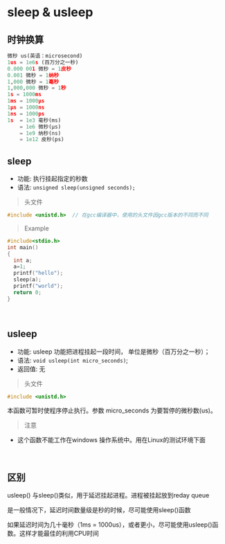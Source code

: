&emsp;
# sleep & usleep
## 时钟换算
```py
微秒 us(英语：microsecond)
1us = 1e6s (百万分之一秒)
0.000 001 微秒 = 1皮秒
0.001 微秒 = 1纳秒
1,000 微秒 = 1毫秒
1,000,000 微秒 = 1秒
1s = 1000ms
1ms = 1000μs
1μs = 1000ns
1ns = 1000ps
1s  = 1e3 毫秒(ms) 
    = 1e6 微秒(μs) 
    = 1e9 纳秒(ns) 
    = 1e12 皮秒(ps)
```

## sleep
- 功能: 执行挂起指定的秒数
- 语法: `unsigned sleep(unsigned seconds);`
>头文件

```c++
#include <unistd.h>  // 在gcc编译器中，使用的头文件因gcc版本的不同而不同
```


>Example
```c++
#include<stdio.h>
int main()
{
  int a;
  a=1;
  printf("hello");
  sleep(a);        
  printf("world"); 
  return 0;
}
```


&emsp;
## usleep
- 功能: usleep 功能把进程挂起一段时间， 单位是微秒（百万分之一秒）；
- 语法: `void usleep(int micro_seconds)`;
- 返回值: 无
>头文件
```c++
#include <unistd.h>
```

本函数可暂时使程序停止执行。参数 micro_seconds 为要暂停的微秒数(us)。
>注意
- 这个函数不能工作在windows 操作系统中。用在Linux的测试环境下面

&emsp;
## 区别
usleep() 与sleep()类似，用于延迟挂起进程。进程被挂起放到reday queue

是一般情况下，延迟时间数量级是秒的时候，尽可能使用sleep()函数

如果延迟时间为几十毫秒（1ms = 1000us），或者更小，尽可能使用usleep()函数。这样才能最佳的利用CPU时间

